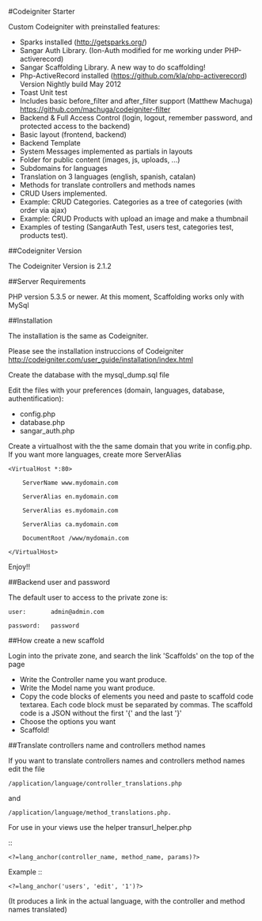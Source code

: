 
#Codeigniter Starter 

Custom Codeigniter with preinstalled features:

- Sparks installed (http://getsparks.org/)
- Sangar Auth Library. (Ion-Auth modified for me working under PHP-activerecord)
- Sangar Scaffolding Library. A new way to do scaffolding!
- Php-ActiveRecord installed (https://github.com/kla/php-activerecord) Version Nightly build May 2012
- Toast Unit test 
- Includes basic before_filter and after_filter support (Matthew Machuga) https://github.com/machuga/codeigniter-filter
- Backend & Full Access Control (login, logout, remember password, and protected access to the backend)
- Basic layout (frontend, backend)
- Backend Template
- System Messages implemented as partials in layouts
- Folder for public content (images, js, uploads, ...)
- Subdomains for languages
- Translation on 3 languages (english, spanish, catalan)
- Methods for translate controllers and methods names 
- CRUD Users implemented.  
- Example: CRUD Categories. Categories as a tree of categories (with order via ajax)
- Example: CRUD Products with upload an image and make a thumbnail
- Examples of testing (SangarAuth Test, users test, categories test, products test).


##Codeigniter Version

The Codeigniter Version is 2.1.2 


##Server Requirements

PHP version 5.3.5 or newer.
At this moment, Scaffolding works only with MySql


##Installation

The installation is the same as Codeigniter.

Please see the installation instruccions of Codeigniter <http://codeigniter.com/user_guide/installation/index.html>

Create the database with the mysql_dump.sql file

Edit the files with your preferences (domain, languages, database, authentification):

- config.php
- database.php
- sangar_auth.php

Create a virtualhost with the the same domain that you write in config.php.
If you want more languages, create more ServerAlias

	<VirtualHost *:80>

		ServerName www.mydomain.com

		ServerAlias en.mydomain.com

		ServerAlias es.mydomain.com

		ServerAlias ca.mydomain.com

		DocumentRoot /www/mydomain.com
	
	</VirtualHost>

Enjoy!!



##Backend user and password

The default user to access to the private zone is:

    user: 		admin@admin.com

    password: 	password


##How create a new scaffold

Login into the private zone, and search the link 'Scaffolds' on the top of the page

- Write the Controller name you want produce.
- Write the Model name you want produce.
- Copy the code blocks of elements you need and paste to scaffold code textarea. Each code block must be separated by commas. The scaffold code is a JSON without the first '{' and the last '}'
- Choose the options you want
- Scaffold!


##Translate controllers name and controllers method names

If you want to translate controllers names and controllers method names edit the file 

	/application/language/controller_translations.php

and 

	/application/language/method_translations.php. 


For use in your views use the helper transurl_helper.php

::

	<?=lang_anchor(controller_name, method_name, params)?>

Example
::

	<?=lang_anchor('users', 'edit', '1')?>

(It produces a link in the actual language, with the controller and method names translated)

